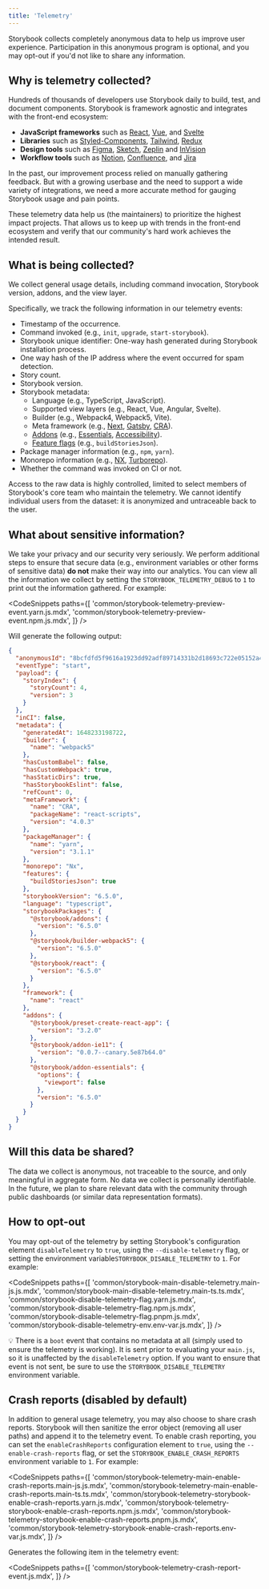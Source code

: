 ```yaml
---
title: 'Telemetry'
---
```


Storybook collects completely anonymous data to help us improve user experience. Participation in this anonymous program is optional, and you may opt-out if you'd not like to share any information.

## Why is telemetry collected?

Hundreds of thousands of developers use Storybook daily to build, test, and document components. Storybook is framework agnostic and integrates with the front-end ecosystem:

- **JavaScript frameworks** such as [React](https://reactjs.org/), [Vue](https://vuejs.org/), and [Svelte](https://svelte.dev/)
- **Libraries** such as [Styled-Components](https://styled-components.com/), [Tailwind](https://tailwindcss.com/), [Redux](https://redux.js.org/)
- **Design tools** such as [Figma](https://figma.com/), [Sketch](https://www.sketch.com/), [Zeplin](https://zeplin.io/) and [InVision](https://www.invisionapp.com/)
- **Workflow tools** such as [Notion](https://www.notion.so/product), [Confluence](https://www.atlassian.com/software/confluence), and [Jira](https://www.atlassian.com/software/jira)

In the past, our improvement process relied on manually gathering feedback. But with a growing userbase and the need to support a wide variety of integrations, we need a more accurate method for gauging Storybook usage and pain points.

These telemetry data help us (the maintainers) to prioritize the highest impact projects. That allows us to keep up with trends in the front-end ecosystem and verify that our community's hard work achieves the intended result.

## What is being collected?

We collect general usage details, including command invocation, Storybook version, addons, and the view layer.

Specifically, we track the following information in our telemetry events:

- Timestamp of the occurrence.
- Command invoked (e.g., `init`, `upgrade`, `start-storybook`).
- Storybook unique identifier: One-way hash generated during Storybook installation process.
- One way hash of the IP address where the event occurred for spam detection.
- Story count.
- Storybook version.
- Storybook metadata:
  - Language (e.g., TypeScript, JavaScript).
  - Supported view layers (e.g., React, Vue, Angular, Svelte).
  - Builder (e.g., Webpack4, Webpack5, Vite).
  - Meta framework (e.g., [Next](https://nextjs.org/), [Gatsby](https://www.gatsbyjs.com/), [CRA](https://create-react-app.dev/)).
  - [Addons](https://storybook.js.org/addons/) (e.g., [Essentials](../essentials/introduction.md), [Accessibility](https://storybook.js.org/addons/@storybook/addon-a11y/)).
  - [Feature flags](./overview.md#feature-flags) (e.g., `buildStoriesJson`).
- Package manager information (e.g., `npm`, `yarn`).
- Monorepo information (e.g., [NX](https://nx.dev/), [Turborepo](https://turborepo.org/)).
- Whether the command was invoked on CI or not.

Access to the raw data is highly controlled, limited to select members of Storybook's core team who maintain the telemetry. We cannot identify individual users from the dataset: it is anonymized and untraceable back to the user.

## What about sensitive information?

We take your privacy and our security very seriously. We perform additional steps to ensure that secure data (e.g., environment variables or other forms of sensitive data) **do not** make their way into our analytics. You can view all the information we collect by setting the `STORYBOOK_TELEMETRY_DEBUG` to `1` to print out the information gathered. For example:

<!-- prettier-ignore-start -->

<CodeSnippets
  paths={[
    'common/storybook-telemetry-preview-event.yarn.js.mdx',
    'common/storybook-telemetry-preview-event.npm.js.mdx',
  ]}
/>

<!-- prettier-ignore-end -->

Will generate the following output:

```json
{
  "anonymousId": "8bcfdfd5f9616a1923dd92adf89714331b2d18693c722e05152a47f8093392bb",
  "eventType": "start",
  "payload": {
    "storyIndex": {
      "storyCount": 4,
      "version": 3
    }
  },
  "inCI": false,
  "metadata": {
    "generatedAt": 1648233198722,
    "builder": {
      "name": "webpack5"
    },
    "hasCustomBabel": false,
    "hasCustomWebpack": true,
    "hasStaticDirs": true,
    "hasStorybookEslint": false,
    "refCount": 0,
    "metaFramework": {
      "name": "CRA",
      "packageName": "react-scripts",
      "version": "4.0.3"
    },
    "packageManager": {
      "name": "yarn",
      "version": "3.1.1"
    },
    "monorepo": "Nx",
    "features": {
      "buildStoriesJson": true
    },
    "storybookVersion": "6.5.0",
    "language": "typescript",
    "storybookPackages": {
      "@storybook/addons": {
        "version": "6.5.0"
      },
      "@storybook/builder-webpack5": {
        "version": "6.5.0"
      },
      "@storybook/react": {
        "version": "6.5.0"
      }
    },
    "framework": {
      "name": "react"
    },
    "addons": {
      "@storybook/preset-create-react-app": {
        "version": "3.2.0"
      },
      "@storybook/addon-ie11": {
        "version": "0.0.7--canary.5e87b64.0"
      },
      "@storybook/addon-essentials": {
        "options": {
          "viewport": false
        },
        "version": "6.5.0"
      }
    }
  }
}
```

## Will this data be shared?

The data we collect is anonymous, not traceable to the source, and only meaningful in aggregate form. No data we collect is personally identifiable.
In the future, we plan to share relevant data with the community through public dashboards (or similar data representation formats).

## How to opt-out

You may opt-out of the telemetry by setting Storybook's configuration element `disableTelemetry` to `true`, using the `--disable-telemetry` flag, or setting the environment variable`STORYBOOK_DISABLE_TELEMETRY` to `1`. For example:

<!-- prettier-ignore-start -->

<CodeSnippets
  paths={[
    'common/storybook-main-disable-telemetry.main-js.js.mdx',
    'common/storybook-main-disable-telemetry.main-ts.ts.mdx',
    'common/storybook-disable-telemetry-flag.yarn.js.mdx',
    'common/storybook-disable-telemetry-flag.npm.js.mdx',
    'common/storybook-disable-telemetry-flag.pnpm.js.mdx',
    'common/storybook-disable-telemetry-env.env-var.js.mdx',
  ]}
/>

<!-- prettier-ignore-end -->

<div class="aside">
  💡 There is a <code>boot</code> event that contains no metadata at all (simply used to ensure the telemetry is working). It is sent prior to evaluating your <code>main.js</code>, so it is unaffected by the <code>disableTelemetry</code> option. If you want to ensure that event is not sent, be sure to use the <code>STORYBOOK_DISABLE_TELEMETRY</code> environment variable.
</div>

## Crash reports (disabled by default)

In addition to general usage telemetry, you may also choose to share crash reports. Storybook will then sanitize the error object (removing all user paths) and append it to the telemetry event. To enable crash reporting, you can set the `enableCrashReports` configuration element to `true`, using the `--enable-crash-reports` flag, or set the `STORYBOOK_ENABLE_CRASH_REPORTS` environment variable to `1`. For example:

<!-- prettier-ignore-start -->

<CodeSnippets
  paths={[
    'common/storybook-telemetry-main-enable-crash-reports.main-js.js.mdx',
    'common/storybook-telemetry-main-enable-crash-reports.main-ts.ts.mdx',
    'common/storybook-telemetry-storybook-enable-crash-reports.yarn.js.mdx',
    'common/storybook-telemetry-storybook-enable-crash-reports.npm.js.mdx',
    'common/storybook-telemetry-storybook-enable-crash-reports.pnpm.js.mdx',
    'common/storybook-telemetry-storybook-enable-crash-reports.env-var.js.mdx',
  ]}
/>

<!-- prettier-ignore-end -->

Generates the following item in the telemetry event:

<!-- prettier-ignore-start -->

<CodeSnippets
  paths={[
    'common/storybook-telemetry-crash-report-event.js.mdx',
  ]}
/>

<!-- prettier-ignore-end -->
